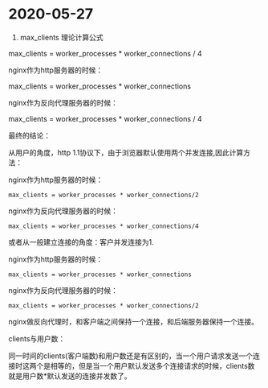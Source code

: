 # 2020-05-27

1. max_clients 理论计算公式

max_clients = worker_processes * worker_connections / 4



nginx作为http服务器的时候：

max_clients = worker_processes * worker_connections

nginx作为反向代理服务器的时候：

max_clients = worker_processes * worker_connections / 4


最终的结论：



从用户的角度，http 1.1协议下，由于浏览器默认使用两个并发连接,因此计算方法：



   nginx作为http服务器的时候：

    max_clients = worker_processes * worker_connections/2

   nginx作为反向代理服务器的时候：

    max_clients = worker_processes * worker_connections/4



或者从一般建立连接的角度：客户并发连接为1.

   nginx作为http服务器的时候：

    max_clients = worker_processes * worker_connections

   nginx作为反向代理服务器的时候：

    max_clients = worker_processes * worker_connections/2



nginx做反向代理时，和客户端之间保持一个连接，和后端服务器保持一个连接。



clients与用户数：



  同一时间的clients(客户端数)和用户数还是有区别的，当一个用户请求发送一个连接时这两个是相等的，但是当一个用户默认发送多个连接请求的时候，clients数就是用户数*默认发送的连接并发数了。
  